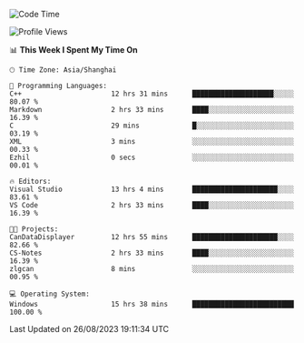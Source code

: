 <!--START_SECTION:waka-->
![Code Time](http://img.shields.io/badge/Code%20Time-1%2C193%20hrs%2044%20mins-blue)

![Profile Views](http://img.shields.io/badge/Profile%20Views-1-blue)

📊 **This Week I Spent My Time On** 

```text
🕑︎ Time Zone: Asia/Shanghai

💬 Programming Languages: 
C++                      12 hrs 31 mins      ████████████████████░░░░░   80.07 % 
Markdown                 2 hrs 33 mins       ████░░░░░░░░░░░░░░░░░░░░░   16.39 % 
C                        29 mins             █░░░░░░░░░░░░░░░░░░░░░░░░   03.19 % 
XML                      3 mins              ░░░░░░░░░░░░░░░░░░░░░░░░░   00.33 % 
Ezhil                    0 secs              ░░░░░░░░░░░░░░░░░░░░░░░░░   00.01 % 

🔥 Editors: 
Visual Studio            13 hrs 4 mins       █████████████████████░░░░   83.61 % 
VS Code                  2 hrs 33 mins       ████░░░░░░░░░░░░░░░░░░░░░   16.39 % 

🐱‍💻 Projects: 
CanDataDisplayer         12 hrs 55 mins      █████████████████████░░░░   82.66 % 
CS-Notes                 2 hrs 33 mins       ████░░░░░░░░░░░░░░░░░░░░░   16.39 % 
zlgcan                   8 mins              ░░░░░░░░░░░░░░░░░░░░░░░░░   00.95 % 

💻 Operating System: 
Windows                  15 hrs 38 mins      █████████████████████████   100.00 % 
```


 Last Updated on 26/08/2023 19:11:34 UTC
<!--END_SECTION:waka-->
